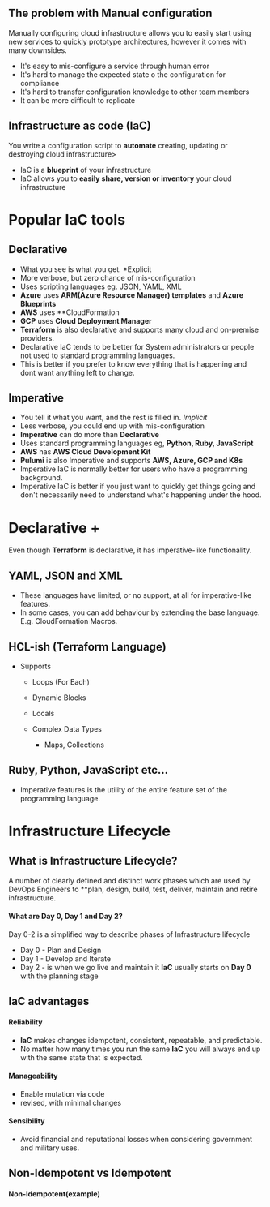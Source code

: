 ## The problem with Manual configuration
Manually configuring cloud infrastructure allows you to easily start using new services to quickly prototype architectures, however it comes with many downsides.
- It's easy to mis-configure a service through human error
- It's hard to manage the expected state o the configuration for compliance
- It's hard to transfer configuration knowledge to other team members
- It can be more difficult to replicate

## Infrastructure as code (**IaC**)
You write a configuration script to **automate** creating, updating or destroying cloud infrastructure>
- IaC is a **blueprint** of your infrastructure
- IaC allows you to **easily share, version or inventory** your cloud infrastructure

# Popular IaC tools

## Declarative
- What you see is what you get. *Explicit
- More verbose, but zero chance of mis-configuration
- Uses scripting languages eg. JSON, YAML, XML
- **Azure** uses **ARM(Azure Resource Manager) templates** and **Azure Blueprints**
- **AWS** uses **CloudFormation
- **GCP** uses **Cloud Deployment Manager**
- **Terraform** is also declarative and supports many cloud and on-premise providers.
- Declarative IaC tends to be better for System administrators or people not used to standard programming languages.
- This is better if you prefer to know everything that is happening and dont want anything left to change.

## Imperative
- You tell it what you want, and the rest is filled in. *Implicit*
- Less verbose, you could end up with mis-configuration
- **Imperative** can do more than **Declarative**
- Uses standard programming languages eg, **Python, Ruby, JavaScript**
- **AWS** has **AWS Cloud Development Kit**
- **Pulumi** is also Imperative and supports **AWS, Azure, GCP and K8s**
- Imperative IaC is normally better for users who have a programming background.
- Imperative IaC is better if you just want to quickly get things going and don't necessarily need to understand what's happening under the hood.

# Declarative +

Even though **Terraform** is declarative, it has imperative-like functionality.
## **YAML, JSON and XML** 
- These languages have limited, or no support, at all for imperative-like features.
- In some cases, you can add behaviour by extending the base language. E.g. CloudFormation Macros.

## HCL-ish (Terraform Language)
- Supports
	- Loops (For Each)
	- Dynamic Blocks
	- Locals

	- Complex Data Types
		- Maps, Collections

## **Ruby, Python, JavaScript etc...**
- Imperative features is the utility of the entire feature set of the programming language.

# Infrastructure Lifecycle

## What is Infrastructure Lifecycle?
A number of clearly defined and distinct work phases which are used by DevOps Engineers to **plan, design, build, test, deliver, maintain and retire infrastructure.

#### What are Day 0, Day 1 and Day 2?
Day 0-2 is a simplified way to describe phases of Infrastructure lifecycle
- Day 0 - Plan and Design
- Day 1 - Develop and Iterate
- Day 2 - is when we go live and maintain it
**IaC** usually starts on **Day 0** with the planning stage

## IaC advantages

#### Reliability
- **IaC** makes changes idempotent, consistent, repeatable, and predictable.
- No matter how many times you run the same **IaC** you will always end up with the same state that is expected.

#### Manageability
- Enable mutation via code
- revised, with minimal changes

#### Sensibility
- Avoid financial and reputational losses when considering government and military uses.

## Non-Idempotent vs Idempotent

####  Non-Idempotent(example) 